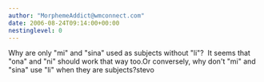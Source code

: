 ```yaml
---
author: "MorphemeAddict@wmconnect.com"
date: 2006-08-24T09:14:00+00:00
nestinglevel: 0
---
```

Why are only "mi" and "sina" used as subjects without "li"?  It seems that "ona" and "ni" should work that way too.Or conversely, why don't "mi" and "sina" use "li" when they are subjects?stevo